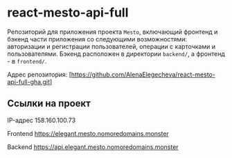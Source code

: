 # react-mesto-api-full
Репозиторий для приложения проекта `Mesto`, включающий фронтенд и бэкенд части приложения со следующими возможностями: авторизации и регистрации пользователей, операции с карточками и пользователями. Бэкенд расположен в директории `backend/`, а фронтенд - в `frontend/`. 

Адрес репозитория: [https://github.com/AlenaElegecheva/react-mesto-api-full-gha.git]

## Ссылки на проект

IP-адрес 158.160.100.73

Frontend https://elegant.mesto.nomoredomains.monster

Backend https://api.elegant.mesto.nomoredomains.monster

